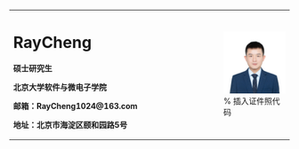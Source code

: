 <table border="0">
  <tr>
    <td width="75%">
      <h1>RayCheng</h1>
      <p><b>硕士研究生</b></p>
      <p><b>北京大学软件与微电子学院</b></p>
      <p><b>邮箱：RayCheng1024@163.com</b></p>
      <p><b>地址：北京市海淀区颐和园路5号</b></p>
    </td>
    <td width="25%">
      <img src="/RayCheng.jpg" width="100%">      % 插入证件照代码
    </td>
  </tr>
</table>

